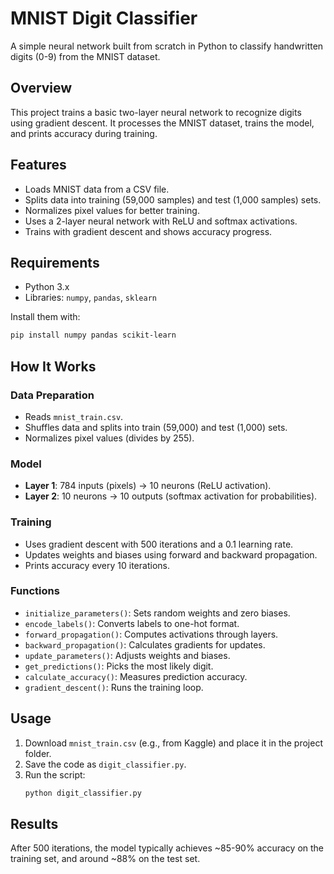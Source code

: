 # MNIST Digit Classifier

A simple neural network built from scratch in Python to classify handwritten digits (0-9) from the MNIST dataset.

## Overview

This project trains a basic two-layer neural network to recognize digits using gradient descent. It processes the MNIST dataset, trains the model, and prints accuracy during training.

## Features

- Loads MNIST data from a CSV file.
- Splits data into training (59,000 samples) and test (1,000 samples) sets.
- Normalizes pixel values for better training.
- Uses a 2-layer neural network with ReLU and softmax activations.
- Trains with gradient descent and shows accuracy progress.

## Requirements

- Python 3.x
- Libraries: `numpy`, `pandas`, `sklearn`

Install them with:
```bash
pip install numpy pandas scikit-learn
```
## How It Works

### Data Preparation
- Reads `mnist_train.csv`.
- Shuffles data and splits into train (59,000) and test (1,000) sets.
- Normalizes pixel values (divides by 255).

### Model
- **Layer 1**: 784 inputs (pixels) → 10 neurons (ReLU activation).
- **Layer 2**: 10 neurons → 10 outputs (softmax activation for probabilities).

### Training
- Uses gradient descent with 500 iterations and a 0.1 learning rate.
- Updates weights and biases using forward and backward propagation.
- Prints accuracy every 10 iterations.

### Functions
- `initialize_parameters()`: Sets random weights and zero biases.
- `encode_labels()`: Converts labels to one-hot format.
- `forward_propagation()`: Computes activations through layers.
- `backward_propagation()`: Calculates gradients for updates.
- `update_parameters()`: Adjusts weights and biases.
- `get_predictions()`: Picks the most likely digit.
- `calculate_accuracy()`: Measures prediction accuracy.
- `gradient_descent()`: Runs the training loop.

## Usage
1. Download `mnist_train.csv` (e.g., from Kaggle) and place it in the project folder.
2. Save the code as `digit_classifier.py`.
3. Run the script:
   ```bash
   python digit_classifier.py
   ```

## Results
After 500 iterations, the model typically achieves ~85-90% accuracy on the training set, and around ~88% on the test set.
